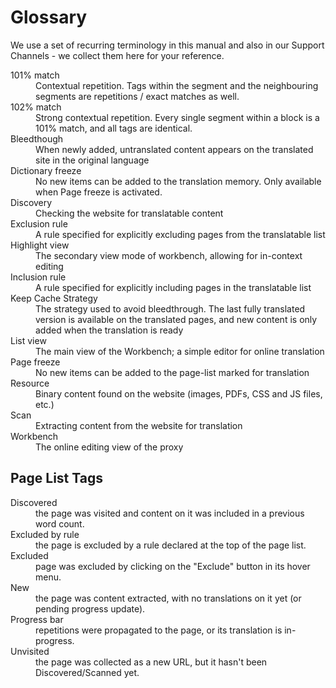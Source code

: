 # Glossary

We use a set of recurring terminology in this manual and also in our Support Channels - we collect them here for your reference.

<dl>

<dt>101% match</dt><dd>Contextual repetition. Tags within the segment and the neighbouring segments are repetitions / exact matches as well.</dd>

<dt>102% match</dt><dd>Strong contextual repetition. Every single segment within a block is a 101% match, and all tags are identical.</dd>

<dt>Bleedthough</dt><dd>When newly added, untranslated content appears on the translated site in the original language</dd>

<dt>Dictionary freeze</dt><dd>No new items can be added to the translation memory. Only available when Page freeze is activated.</dd>

<dt>Discovery</dt><dd>Checking the website for translatable content</dd>

<dt>Exclusion rule</dt><dd>A rule specified for explicitly excluding pages from the translatable list</dd>

<dt>Highlight view</dt><dd>The secondary view mode of workbench, allowing for in-context editing</dd>

<dt>Inclusion rule</dt><dd>A rule specified for explicitly including pages in the translatable list</dd>

<dt>Keep Cache Strategy</dt><dd>The strategy used to avoid bleedthrough. The last fully translated version is available on the translated pages, and new content is only added when the translation is ready</dd>

<dt>List view</dt><dd>The main view of the Workbench; a simple editor for online translation</dd>

<dt>Page freeze</dt><dd>No new items can be added to the page-list marked for translation</dd>

<dt>Resource</dt><dd>Binary content found on the website (images, PDFs, CSS and JS files, etc.)</dd>

<dt>Scan</dt><dd>Extracting content from the website for translation</dd>

<dt>Workbench</dt><dd>The online editing view of the proxy</dd>

</dl>

## Page List Tags

<dl>

<dt>Discovered</dt><dd>the page was visited and content on it was included in a previous word count.</dd>

<dt>Excluded by rule</dt><dd>the page is excluded by a rule declared at the top of the page list.</dd>

<dt>Excluded</dt><dd>page was excluded by clicking on the "Exclude" button in its hover menu.</dd>

<dt>New</dt><dd>the page was content extracted, with no translations on it yet (or pending progress update).</dd>

<dt>Progress bar</dt><dd> repetitions were propagated to the page, or its translation is in-progress.</dd>

<dt>Unvisited</dt><dd>the page was collected as a new URL, but it hasn't been Discovered/Scanned yet.</dd>

</dl>
